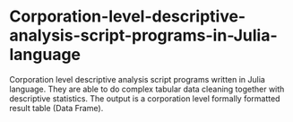 # Corporation-level-descriptive-analysis-script-programs-in-Julia-language
Corporation level descriptive analysis script programs written in Julia language. They are able to do complex tabular data cleaning together with descriptive statistics. The output is a corporation level formally formatted result table (Data Frame).

